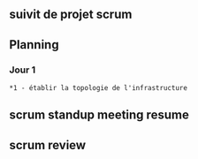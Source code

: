 ## suivit de projet scrum

## Planning
### Jour 1
    *1 - établir la topologie de l'infrastructure
## scrum standup meeting resume

## scrum review